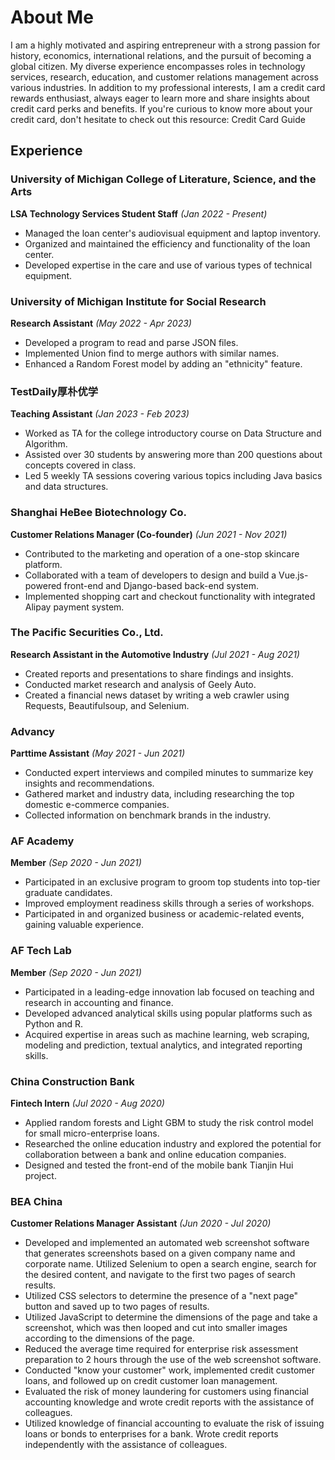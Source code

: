 # About Me

I am a highly motivated and aspiring entrepreneur with a strong passion for history, economics, international relations, and the pursuit of becoming a global citizen. My diverse experience encompasses roles in technology services, research, education, and customer relations management across various industries. In addition to my professional interests, I am a credit card rewards enthusiast, always eager to learn more and share insights about credit card perks and benefits. If you're curious to know more about your credit card, don't hesitate to check out this resource: Credit Card Guide

## Experience

### University of Michigan College of Literature, Science, and the Arts
**LSA Technology Services Student Staff** _(Jan 2022 - Present)_
- Managed the loan center's audiovisual equipment and laptop inventory.
- Organized and maintained the efficiency and functionality of the loan center.
- Developed expertise in the care and use of various types of technical equipment.

### University of Michigan Institute for Social Research
**Research Assistant** _(May 2022 - Apr 2023)_
- Developed a program to read and parse JSON files.
- Implemented Union find to merge authors with similar names.
- Enhanced a Random Forest model by adding an "ethnicity" feature.

### TestDaily厚朴优学
**Teaching Assistant** _(Jan 2023 - Feb 2023)_
- Worked as TA for the college introductory course on Data Structure and Algorithm.
- Assisted over 30 students by answering more than 200 questions about concepts covered in class.
- Led 5 weekly TA sessions covering various topics including Java basics and data structures.

### Shanghai HeBee Biotechnology Co.
**Customer Relations Manager (Co-founder)** _(Jun 2021 - Nov 2021)_
- Contributed to the marketing and operation of a one-stop skincare platform.
- Collaborated with a team of developers to design and build a Vue.js-powered front-end and Django-based back-end system.
- Implemented shopping cart and checkout functionality with integrated Alipay payment system.

### The Pacific Securities Co., Ltd.
**Research Assistant in the Automotive Industry** _(Jul 2021 - Aug 2021)_
- Created reports and presentations to share findings and insights.
- Conducted market research and analysis of Geely Auto.
- Created a financial news dataset by writing a web crawler using Requests, Beautifulsoup, and Selenium.

### Advancy
**Parttime Assistant** _(May 2021 - Jun 2021)_
- Conducted expert interviews and compiled minutes to summarize key insights and recommendations.
- Gathered market and industry data, including researching the top domestic e-commerce companies.
- Collected information on benchmark brands in the industry.

### AF Academy
**Member** _(Sep 2020 - Jun 2021)_
- Participated in an exclusive program to groom top students into top-tier graduate candidates.
- Improved employment readiness skills through a series of workshops.
- Participated in and organized business or academic-related events, gaining valuable experience.

### AF Tech Lab
**Member** _(Sep 2020 - Jun 2021)_
- Participated in a leading-edge innovation lab focused on teaching and research in accounting and finance.
- Developed advanced analytical skills using popular platforms such as Python and R.
- Acquired expertise in areas such as machine learning, web scraping, modeling and prediction, textual analytics, and integrated reporting skills.

### China Construction Bank
**Fintech Intern** _(Jul 2020 - Aug 2020)_
- Applied random forests and Light GBM to study the risk control model for small micro-enterprise loans.
- Researched the online education industry and explored the potential for collaboration between a bank and online education companies.
- Designed and tested the front-end of the mobile bank Tianjin Hui project.

### BEA China
**Customer Relations Manager Assistant** _(Jun 2020 - Jul 2020)_
- Developed and implemented an automated web screenshot software that generates screenshots based on a given company name and corporate name. Utilized Selenium to open a search engine, search for the desired content, and navigate to the first two pages of search results. 
- Utilized CSS selectors to determine the presence of a "next page" button and saved up to two pages of results. 
- Utilized JavaScript to determine the dimensions of the page and take a screenshot, which was then looped and cut into smaller images according to the dimensions of the page.
- Reduced the average time required for enterprise risk assessment preparation to 2 hours through the use of the web screenshot software.
- Conducted "know your customer" work, implemented credit customer loans, and followed up on credit customer loan management. 
- Evaluated the risk of money laundering for customers using financial accounting knowledge and wrote credit reports with the assistance of colleagues.
- Utilized knowledge of financial accounting to evaluate the risk of issuing loans or bonds to enterprises for a bank. Wrote credit reports independently with the assistance of colleagues.